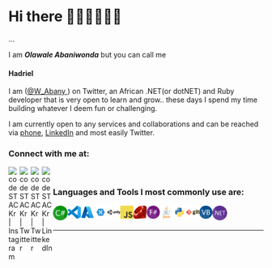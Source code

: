 <h1>Hi there 👋🏾👋🏾👋🏾</h1>... 


I am <i><b>Olawale Abaniwonda</b></i> but you can call me <h4>Hadriel</h4> I am (<a href=https://twitter.com/w_abany>@W_Abany </a>) on Twitter, an African .NET(or dotNET) and Ruby developer that is very open to learn and grow.. these days I spend my time building whatever I deem fun or challenging.

I am currently open to any services and collaborations and can be reached via <a href="tel:+234701-869-8608">phone</a>, <a href=https://ng.linkedin.com/in/wale-abaniwonda-620618186>LinkedIn</a> and most easily Twitter.


### Connect with me at:

[<img align="left" alt="codeSTACKr | Instagram" width="22px" src="https://cdn.jsdelivr.net/npm/simple-icons@v3/icons/instagram.svg" />][instagram]
[<img align="left" alt="codeSTACKr | Twitter" width="22px" src="https://cdn.jsdelivr.net/npm/simple-icons@v3/icons/twitter.svg" />][twitter]
[<img align="left" alt="codeSTACKr | Twitter" width="22px" src="https://cdn.jsdelivr.net/npm/simple-icons@v3/icons/facebook.svg" />][facebook]
[<img align="left" alt="codeSTACKr | LinkedIn" width="22px" src="https://cdn.jsdelivr.net/npm/simple-icons@v3/icons/linkedin.svg" />][linkedin]


</br>


### Languages and Tools I most commonly use are:

<img align="left" alt="C#" width="29px" src="https://raw.githubusercontent.com/github/explore/80688e429a7d4ef2fca1e82350fe8e3517d3494d/topics/csharp/csharp.png" />
<img align="left" alt="Visual Studio Code" width="26px" src="https://raw.githubusercontent.com/github/explore/80688e429a7d4ef2fca1e82350fe8e3517d3494d/topics/visual-studio-code/visual-studio-code.png" />
<img align="left" alt="Azure" width="26px" src="https://raw.githubusercontent.com/github/explore/80688e429a7d4ef2fca1e82350fe8e3517d3494d/topics/azure/azure.png" />
<img align="left" alt="Xamarin" width="26px" src="https://raw.githubusercontent.com/github/explore/80688e429a7d4ef2fca1e82350fe8e3517d3494d/topics/xamarin/xamarin.png" />
<img align="left" alt="Unity" width="26px" src="https://raw.githubusercontent.com/github/explore/80688e429a7d4ef2fca1e82350fe8e3517d3494d/topics/unity/unity.png" />
<img align="left" alt="JavaScript" width="26px" src="https://raw.githubusercontent.com/github/explore/80688e429a7d4ef2fca1e82350fe8e3517d3494d/topics/javascript/javascript.png" />
<img align="left" alt="Ruby/Rails" width="26px" src="https://raw.githubusercontent.com/github/explore/80688e429a7d4ef2fca1e82350fe8e3517d3494d/topics/ruby/ruby.png" />
<img align="left" alt="F#" width="26px" src="https://raw.githubusercontent.com/github/explore/78df643247d429f6cc873026c0622819ad797942/topics/fsharp/fsharp.png" />
<img align="left" alt="Java" width="26px" src="https://raw.githubusercontent.com/github/explore/78df643247d429f6cc873026c0622819ad797942/topics/java/java.png" />
<img align="left" alt="Python" width="26px" src="https://raw.githubusercontent.com/github/explore/80688e429a7d4ef2fca1e82350fe8e3517d3494d/topics/python/python.png" />
<img align="left" alt="Git" width="26px" src="https://raw.githubusercontent.com/github/explore/80688e429a7d4ef2fca1e82350fe8e3517d3494d/topics/git/git.png" />

<img align="left" alt="VisualBasic" width="26px" src="https://raw.githubusercontent.com/github/explore/80688e429a7d4ef2fca1e82350fe8e3517d3494d/topics/visual-basic/visual-basic.png" />
<img align="left" alt=".NET" width="29px" src="https://raw.githubusercontent.com/github/explore/80688e429a7d4ef2fca1e82350fe8e3517d3494d/topics/dotnet/dotnet.png" />
<br />
<br />

---



[facebook]: https://m.facebook.com/wale.abaniwonda/
[twitter]: https://twitter.com/W_Abany
[instagram]: https://instagram.com/w_abany
[linkedin]: https://ng.linkedin.com/in/wale-abaniwonda-620618186


<!---
HadrielWonda/HadrielWonda is a ✨ special ✨ repository because its `README.md` (this file) appears on your GitHub profile.
You can click the Preview link to take a look at your changes.
--->
